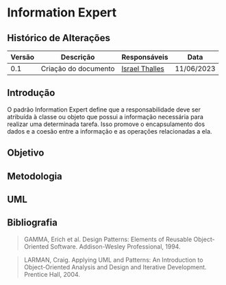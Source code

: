 # Information Expert

## Histórico de Alterações

| Versão | Descrição                           | Responsáveis                                 | Data       |
| ------ | ----------------------------------- | -------------------------------------------- | ---------- |
| 0.1    | Criação do documento | [Israel Thalles](https://github.com/israelthalles) | 11/06/2023 |

## Introdução
O padrão Information Expert define que a responsabilidade deve ser atribuída à classe ou objeto que possui a informação necessária para realizar uma determinada tarefa. Isso promove o encapsulamento dos dados e a coesão entre a informação e as operações relacionadas a ela.

## Objetivo

## Metodologia

## UML

## Bibliografia
> GAMMA, Erich et al. Design Patterns: Elements of Reusable Object-Oriented Software. Addison-Wesley Professional, 1994.

> LARMAN, Craig. Applying UML and Patterns: An Introduction to Object-Oriented Analysis and Design and Iterative Development. Prentice Hall, 2004.
